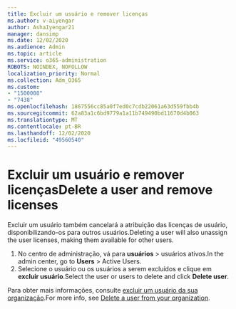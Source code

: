 ```yaml
---
title: Excluir um usuário e remover licenças
ms.author: v-aiyengar
author: AshaIyengar21
manager: dansimp
ms.date: 12/02/2020
ms.audience: Admin
ms.topic: article
ms.service: o365-administration
ROBOTS: NOINDEX, NOFOLLOW
localization_priority: Normal
ms.collection: Adm_O365
ms.custom:
- "1500008"
- "7438"
ms.openlocfilehash: 1867556cc85a0f7ed0c7cdb22061a63d559fbb4b
ms.sourcegitcommit: 62a83a1c6bd9779a1a11b749490bd11670d4b063
ms.translationtype: MT
ms.contentlocale: pt-BR
ms.lasthandoff: 12/02/2020
ms.locfileid: "49560540"
---
```

# <a name="delete-a-user-and-remove-licenses"></a><span data-ttu-id="e8fd7-102">Excluir um usuário e remover licenças</span><span class="sxs-lookup"><span data-stu-id="e8fd7-102">Delete a user and remove licenses</span></span>

<span data-ttu-id="e8fd7-103">Excluir um usuário também cancelará a atribuição das licenças de usuário, disponibilizando-os para outros usuários.</span><span class="sxs-lookup"><span data-stu-id="e8fd7-103">Deleting a user will also unassign the user licenses, making them available for other users.</span></span> 
1. <span data-ttu-id="e8fd7-104">No centro de administração, vá para **usuários** > usuários ativos.</span><span class="sxs-lookup"><span data-stu-id="e8fd7-104">In the admin center, go to **Users** > Active Users.</span></span>
1. <span data-ttu-id="e8fd7-105">Selecione o usuário ou os usuários a serem excluídos e clique em **excluir usuário**.</span><span class="sxs-lookup"><span data-stu-id="e8fd7-105">Select the user or users to delete and click **Delete user**.</span></span>

<span data-ttu-id="e8fd7-106">Para obter mais informações, consulte [excluir um usuário da sua organização](https://docs.microsoft.com/microsoft-365/admin/add-users/delete-a-user).</span><span class="sxs-lookup"><span data-stu-id="e8fd7-106">For more info, see [Delete a user from your organization](https://docs.microsoft.com/microsoft-365/admin/add-users/delete-a-user).</span></span> 
